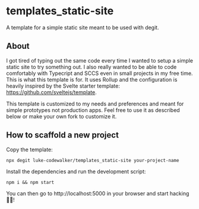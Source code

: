 # templates_static-site

A template for a simple static site meant to be used with degit.

## About

I got tired of typing out the same code every time I wanted to setup a simple static site to try something out. I also really wanted to be able to code comfortably with Typecript and SCCS even in small projects in my free time. This is what this template is for. It uses Rollup and the configuration is heavily inspired by the Svelte starter template: https://github.com/sveltejs/template. 

This template is customized to my needs and preferences and meant for simple prototypes not production apps. Feel free to use it as described below or make your own fork to customize it.

## How to scaffold a new project

Copy the template:

```
npx degit luke-codewalker/templates_static-site your-project-name
```

Install the dependencies and run the development script:

```
npm i && npm start
```

You can then go to http://localhost:5000 in your browser and start hacking 🚀🎉!